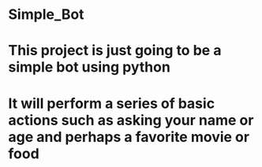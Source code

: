 # Simple_Bot
# This project is just going to be a simple bot using python 
# It will perform a series of basic actions such as asking your name or age and perhaps a favorite movie or food 
